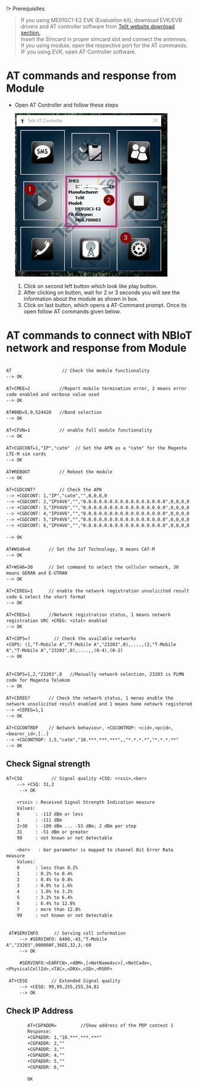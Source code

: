 !> Prerequisites
 > If you using ME910C1-E2 EVK (Evaluation kit), download EVK/EVB drivers and AT controller software from [Telit website download section.](https://www.telit.com/evkevb-drivers/)  
 >Insert the Simcard in proper simcard slot and connect the antennas.  
 >If you using module, open the respective port for the AT commands.  
 >IF you using EVK, open AT-Controller software.

# AT commands and response from Module
* Open AT Controller and follow these steps 

    ![Putty](../images/AT_Controller.png)  

    1. Click on second left button which look like play button.
    2. After clicking on button, wait for 2 or 3 seconds you will see the information about the module as shown in box.
    3. Click on last button, which opens a AT-Command prompt. Once its open follow AT commands given below.



# AT commands to connect with NBIoT network and response from Module

```

AT                   // Check the module functionality 
--> OK

AT+CMEE=2           //Report mobile termination error, 2 means error code enabled and verbose value used
--> OK

AT#BND=5,0,524420   //Band selection
--> OK

AT+CFUN=1           // enable full module functionality 
--> OK

AT+CGDCONT=1,"IP","catm"  // Set the APN as a "catm" for the Magenta LTE-M sim cards
--> OK
           
AT#REBOOT           // Reboot the module
--> OK

AT+CGDCONT?         // Check the APN
--> +CGDCONT: 1,"IP","catm","",0,0,0,0
--> +CGDCONT: 2,"IPV4V6","","0.0.0.0.0.0.0.0.0.0.0.0.0.0.0.0",0,0,0,0
--> +CGDCONT: 3,"IPV4V6","","0.0.0.0.0.0.0.0.0.0.0.0.0.0.0.0",0,0,0,0
--> +CGDCONT: 4,"IPV4V6","","0.0.0.0.0.0.0.0.0.0.0.0.0.0.0.0",0,0,0,0
--> +CGDCONT: 5,"IPV4V6","","0.0.0.0.0.0.0.0.0.0.0.0.0.0.0.0",0,0,0,0
--> +CGDCONT: 6,"IPV4V6","","0.0.0.0.0.0.0.0.0.0.0.0.0.0.0.0",0,0,0,0

--> OK

AT#WS46=0       // Set the IoT Technology, 0 means CAT-M
--> OK

AT+WS46=30      // Set command to select the celluler network, 30 means GERAN and E-UTRAN
--> OK

AT+CEREG=1      // enable the network registration unsolicited result code & select the short format
--> OK

AT+CREG=1       //Network registration status, 1 means network registration URC +CREG: <stat> enabled
--> OK

AT+COPS=?         // Check the available networks
+COPS: (1,"T-Mobile A","T-Mobile A","23203",0),....,(2,"T-Mobile A","T-Mobile A","23203",8),....,,(0-4),(0-2)
--> OK


AT+COPS=1,2,"23203",8   //Manually network selection, 23203 is PLMN code for Magenta Telekom
--> OK

AT+CEREG?       // Check the network status, 1 menas enable the network unsolicited result enabled and 1 means home netowrk registered  
--> +CEREG=1,1
--> OK

AT+CGCONTRDP    // Network behaviour, +CGCONTRDP: <cid>,<pcid>,<bearer_id>,[..]
--> +CGCONTRDP: 1,5,"catm","10.***.***.***",,"*.*.*.*","*.*.*.**"
--> OK
````

## Check Signal strength 

``` 
AT+CSQ           // Signal quality +CSQ: <rssi>,<ber>
    --> +CSQ: 31,2
     --> OK        

    <rssi> : Received Signal Strength Indication measure
    Values:
    0      : -113 dBm or less
    1      : -111 dBm
    2÷30   : -109 dBm ... -53 dBm; 2 dBm per step
    31     : -51 dBm or greater
    99     : not known or not detectable
        
    <ber>   : ber parameter is mapped to channel Bit Error Rate measure
    Values:
    0      : less than 0.2%
    1      : 0.2% to 0.4%
    2      : 0.4% to 0.8%
    3      : 0.8% to 1.6%
    4      : 1.6% to 3.2%
    5      : 3.2% to 6.4%
    6      : 6.4% to 12.8%
    7      : more than 12.8%
    99     : not known or not detectable
               

 AT#SERVINFO      // Serving cell information
     --> #SERVINFO: 6400,-43,"T-Mobile A","23203",00000AF,36EE,32,3,-60         
     --> OK  

     #SERVINFO:<EARFCN>,<dBM>,[<NetNameAsc>],<NetCode>,<PhysicalCellId>,<TAC>,<DRX>,<SD>,<RSRP>

 AT+CESQ         // Extended Signal quality 
     --> +CESQ: 99,99,255,255,34,81
     --> OK

```

## Check IP Address

``` 
        AT+CGPADDR=         //Show address of the PDP context 1
        Response:
        +CGPADDR: 1,"10.***.***.***"
        +CGPADDR: 2,""
        +CGPADDR: 3,""
        +CGPADDR: 4,""
        +CGPADDR: 5,""
        +CGPADDR: 6,""

        OK
```